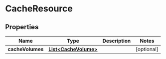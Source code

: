 # CacheResource

## Properties
Name | Type | Description | Notes
------------ | ------------- | ------------- | -------------
**cacheVolumes** | [**List&lt;CacheVolume&gt;**](CacheVolume.md) |  |  [optional]
